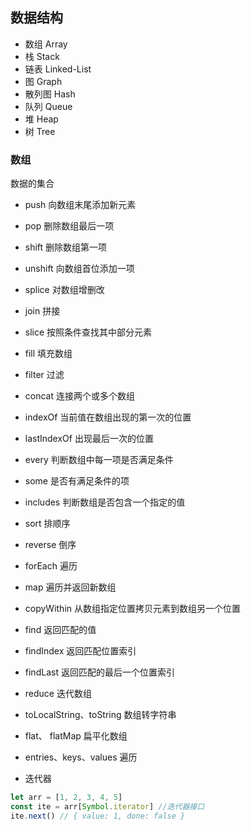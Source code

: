 ## 数据结构
- 数组 Array
- 栈 Stack
- 链表 Linked-List
- 图 Graph
- 散列图 Hash
- 队列 Queue
- 堆 Heap
- 树 Tree

### 数组
数据的集合
- push 向数组末尾添加新元素
- pop 删除数组最后一项
- shift 删除数组第一项
- unshift 向数组首位添加一项
- splice 对数组增删改
- join 拼接
- slice 按照条件查找其中部分元素
- fill 填充数组
- filter 过滤
- concat 连接两个或多个数组
- indexOf 当前值在数组出现的第一次的位置
- lastIndexOf 出现最后一次的位置

- every 判断数组中每一项是否满足条件
- some 是否有满足条件的项
- includes 判断数组是否包含一个指定的值
- sort 排顺序
- reverse 倒序
- forEach 遍历
- map 遍历并返回新数组
- copyWithin 从数组指定位置拷贝元素到数组另一个位置
- find 返回匹配的值
- findIndex 返回匹配位置索引
- findLast 返回匹配的最后一个位置索引
- reduce 迭代数组
- toLocalString、toString 数组转字符串
- flat、 flatMap 扁平化数组
- entries、keys、values 遍历

- 迭代器
```javascript
let arr = [1, 2, 3, 4, 5]
const ite = arr[Symbol.iterator] //迭代器接口
ite.next() // { value: 1, done: false }
```
